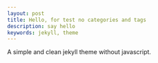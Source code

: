 ```yaml
---
layout: post
title: Hello, for test no categories and tags
description: say hello
keywords: jekyll, theme
---
```


A simple and clean jekyll theme without javascript.
